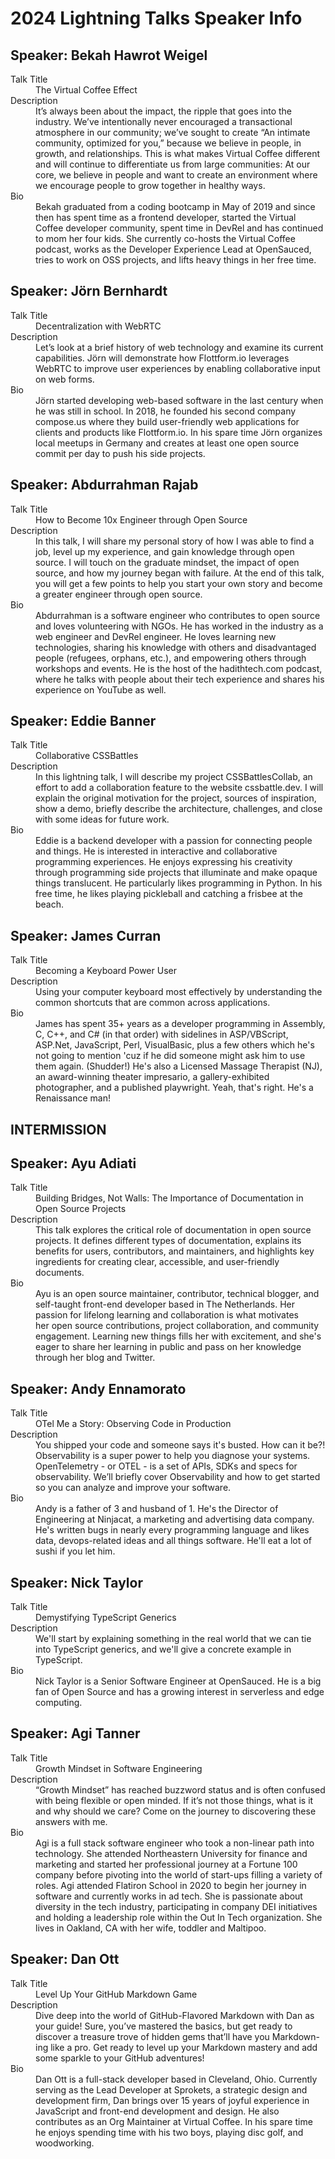 # 2024 Lightning Talks Speaker Info

## Speaker: Bekah Hawrot Weigel

<dl>
  <dt>Talk Title</dt>
  <dd>
    The Virtual Coffee Effect
  </dd>
  <dt>Description</dt>
  <dd>
    It’s always been about the impact, the ripple that goes into the industry. We’ve intentionally never encouraged a transactional atmosphere in our community; we’ve sought to create “An intimate community, optimized for you,” because we believe in people, in growth, and relationships. This is what makes Virtual Coffee different and will continue to differentiate us from large communities: At our core, we believe in people and want to create an environment where we encourage people to grow together in healthy ways.
  </dd>
  <dt>Bio</dt>
  <dd>
    Bekah graduated from a coding bootcamp in May of 2019 and since then has spent time as a frontend developer, started the Virtual Coffee developer community, spent time in DevRel and has continued to mom her four kids. She currently co-hosts the Virtual Coffee podcast, works as the Developer Experience Lead at OpenSauced, tries to work on OSS projects, and lifts heavy things in her free time.
  </dd>
</dl>

## Speaker: Jörn Bernhardt

<dl>
  <dt>Talk Title</dt>
  <dd>
    Decentralization with WebRTC
  </dd>
  <dt>Description</dt>
  <dd>
    Let’s look at a brief history of web technology and examine its current capabilities. Jörn will demonstrate how Flottform.io leverages WebRTC to improve user experiences by enabling collaborative input on web forms.
  </dd>
  <dt>Bio</dt>
  <dd>
    Jörn started developing web-based software in the last century when he was still in school. In 2018, he founded his second company compose.us where they build user-friendly web applications for clients and products like Flottform.io. In his spare time Jörn organizes local meetups in Germany and creates at least one open source commit per day to push his side projects.
  </dd>
</dl>

## Speaker: Abdurrahman Rajab

<dl>
  <dt>Talk Title</dt>
  <dd>
    How to Become 10x Engineer through Open Source
  </dd>
  <dt>Description</dt>
  <dd>
    In this talk, I will share my personal story of how I was able to find a job, level up my experience, and gain knowledge through open source. I will touch on the graduate mindset, the impact of open source, and how my journey began with failure. At the end of this talk, you will get a few points to help you start your own story and become a greater engineer through open source.
  </dd>
  <dt>Bio</dt>
  <dd>
    Abdurrahman is a software engineer who contributes to open source and loves volunteering with NGOs. He has worked in the industry as a web engineer and DevRel engineer. He loves learning new technologies, sharing his knowledge with others and disadvantaged people (refugees, orphans, etc.), and empowering others through workshops and events. He is the host of the hadithtech.com podcast, where he talks with people about their tech experience and shares his experience on YouTube as well.
  </dd>
</dl>

## Speaker: Eddie Banner

<dl>
  <dt>Talk Title</dt>
  <dd>
    Collaborative CSSBattles
  </dd>
  <dt>Description</dt>
  <dd>
    In this lightning talk, I will describe my project CSSBattlesCollab, an effort to add a collaboration feature to the website cssbattle.dev. I will explain the original motivation for the project, sources of inspiration, show a demo, briefly describe the architecture, challenges, and close with some ideas for future work.
  </dd>
  <dt>Bio</dt>
  <dd>
    Eddie is a backend developer with a passion for connecting people and things.
    He is interested in interactive and collaborative programming experiences. He enjoys expressing his creativity through programming side projects that illuminate and make opaque things translucent. He particularly likes programming in Python.
    In his free time, he likes playing pickleball and catching a frisbee at the beach.
  </dd>
</dl>

## Speaker: James Curran

<dl>
  <dt>Talk Title</dt>
  <dd>
    Becoming a Keyboard Power User
  </dd>
  <dt>Description</dt>
  <dd>
    Using your computer keyboard most effectively by understanding the common shortcuts that are common across applications.
  </dd>
  <dt>Bio</dt>
  <dd>
    James has spent 35+ years as a developer programming in Assembly, C, C++, and C# (in that order) with sidelines in ASP/VBScript, ASP.Net, JavaScript, Perl, VisualBasic, plus a few others which he's not going to mention 'cuz if he did someone might ask him to use them again. (Shudder!) He's also a Licensed Massage Therapist (NJ), an award-winning theater impresario, a gallery-exhibited photographer, and a published playwright. Yeah, that's right. He's a Renaissance man!
  </dd>
</dl>

## INTERMISSION

## Speaker: Ayu Adiati

<dl>
  <dt>Talk Title</dt>
  <dd>
    Building Bridges, Not Walls: The Importance of Documentation in Open Source Projects
  </dd>
  <dt>Description</dt>
  <dd>
    This talk explores the critical role of documentation in open source projects. It defines different types of documentation, explains its benefits for users, contributors, and maintainers, and highlights key ingredients for creating clear, accessible, and user-friendly documents.
  </dd>
  <dt>Bio</dt>
  <dd>
    Ayu is an open source maintainer, contributor, technical blogger, and self-taught front-end developer based in The Netherlands. Her passion for lifelong learning and collaboration is what motivates her open source contributions, project collaboration, and community engagement. Learning new things fills her with excitement, and she's eager to share her learning in public and pass on her knowledge through her blog and Twitter.
  </dd>
</dl>

## Speaker: Andy Ennamorato

<dl>
  <dt>Talk Title</dt>
  <dd>
    OTel Me a Story: Observing Code in Production
  </dd>
  <dt>Description</dt>
  <dd>
    You shipped your code and someone says it's busted. How can it be?! Observability is a super power to help you diagnose your systems. OpenTelemetry - or OTEL - is a set of APIs, SDKs and specs for observability. We’ll briefly cover Observability and how to get started so you can analyze and improve your software.
  </dd>
  <dt>Bio</dt>
  <dd>
    Andy is a father of 3 and husband of 1. He's the Director of Engineering at Ninjacat, a marketing and advertising data company. He's written bugs in nearly every programming language and likes data, devops-related ideas and all things software. He'll eat a lot of sushi if you let him.
  </dd>
</dl>

## Speaker: Nick Taylor

<dl>
  <dt>Talk Title</dt>
  <dd>
    Demystifying TypeScript Generics
  </dd>
  <dt>Description</dt>
  <dd>
    We'll start by explaining something in the real world that we can tie into TypeScript generics, and we'll give a concrete example in TypeScript.
  </dd>
  <dt>Bio</dt>
  <dd>
    Nick Taylor is a Senior Software Engineer at OpenSauced. He is a big fan of Open Source and has a growing interest in serverless and edge computing.
  </dd>
</dl>

## Speaker: Agi Tanner

<dl>
  <dt>Talk Title</dt>
  <dd>
    Growth Mindset in Software Engineering
  </dd>
  <dt>Description</dt>
  <dd>
    “Growth Mindset” has reached buzzword status and is often confused with being flexible or open minded. If it’s not those things, what is it and why should we care? Come on the journey to discovering these answers with me.
  </dd>
  <dt>Bio</dt>
  <dd>
    Agi is a full stack software engineer who took a non-linear path into technology. She attended Northeastern University for finance and marketing and started her professional journey at a Fortune 100 company before pivoting into the world of start-ups filling a variety of roles. Agi attended Flatiron School in 2020 to begin her journey in software and currently works in ad tech. She is passionate about diversity in the tech industry, participating in company DEI initiatives and holding a leadership role within the Out In Tech organization. She lives in Oakland, CA with her wife, toddler and Maltipoo.
  </dd>
</dl>

## Speaker: Dan Ott

<dl>
  <dt>Talk Title</dt>
  <dd>
    Level Up Your GitHub Markdown Game
  </dd>
  <dt>Description</dt>
  <dd>
    Dive deep into the world of GitHub-Flavored Markdown with Dan as your guide! Sure, you’ve mastered the basics, but get ready to discover a treasure trove of hidden gems that’ll have you Markdown-ing like a pro. Get ready to level up your Markdown mastery and add some sparkle to your GitHub adventures!
  </dd>
  <dt>Bio</dt>
  <dd>
    Dan Ott is a full-stack developer based in Cleveland, Ohio. Currently serving as the Lead Developer at Sprokets, a strategic design and development firm, Dan brings over 15 years of joyful experience in JavaScript and front-end development and design. He also contributes as an Org Maintainer at Virtual Coffee. In his spare time he enjoys spending time with his two boys, playing disc golf, and woodworking.
  </dd>
</dl>
